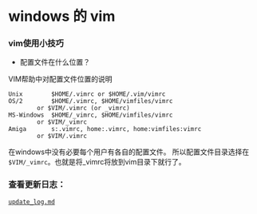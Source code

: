 # windows 的 vim

### vim使用小技巧

* 配置文件在什么位置？

VIM帮助中对配置文件位置的说明

    Unix		$HOME/.vimrc or $HOME/.vim/vimrc
    OS/2		$HOME/.vimrc, $HOME/vimfiles/vimrc
            or $VIM/.vimrc (or _vimrc)
    MS-Windows	$HOME/_vimrc, $HOME/vimfiles/vimrc
            or $VIM/_vimrc
    Amiga		s:.vimrc, home:.vimrc, home:vimfiles:vimrc
            or $VIM/.vimrc

在windows中没有必要每个用户有各自的配置文件。
所以配置文件目录选择在`$VIM/_vimrc`。也就是将_vimrc将放到vim目录下就行了。

### 查看更新日志：

[`update_log.md`](update_log.md)
